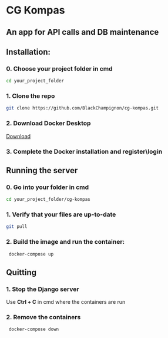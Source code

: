 # CG Kompas
## An app for API calls and DB maintenance

## Installation:
### 0. Choose your project folder in cmd
   ```sh
   cd your_project_folder
   ```
### 1. Clone the repo
   ```sh
   git clone https://github.com/BlackChampignon/cg-kompas.git
   ```
### 2. Download Docker Desktop
  <a href="https://www.docker.com/">Download</a>
### 3. Complete the Docker installation and register\login

## Running the server
### 0. Go into your folder in cmd
   ```sh
   cd your_project_folder/cg-kompas
   ```
### 1. Verify that your files are up-to-date
   ```sh
   git pull
   ```
### 2. Build the image and run the container:
  ```sh
   docker-compose up
   ```

## Quitting
### 1. Stop the Django server
   Use <b>Ctrl + C</b> in cmd where the containers are run
### 2. Remove the containers
  ```sh
   docker-compose down
   ```
